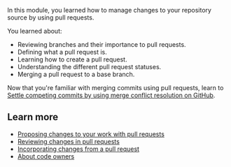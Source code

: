 In this module, you learned how to manage changes to your repository source by using pull requests.

You learned about:

- Reviewing branches and their importance to pull requests. 
- Defining what a pull request is.
- Learning how to create a pull request.
- Understanding the different pull request statuses.
- Merging a pull request to a base branch.

Now that you're familiar with merging commits using pull requests, learn to [Settle competing commits by using merge conflict resolution on GitHub](/training/modules/resolve-merge-conflicts-github/).

## Learn more

- [Proposing changes to your work with pull requests](https://help.github.com/en/github/collaborating-with-issues-and-pull-requests/proposing-changes-to-your-work-with-pull-requests?azure-portal=true)
- [Reviewing changes in pull requests](https://help.github.com/en/github/collaborating-with-issues-and-pull-requests/reviewing-changes-in-pull-requests?azure-portal=true)
- [Incorporating changes from a pull request](https://help.github.com/en/github/collaborating-with-issues-and-pull-requests/incorporating-changes-from-a-pull-request?azure-portal=true)
- [About code owners](https://help.github.com/en/github/creating-cloning-and-archiving-repositories/about-code-owners?azure-portal=true)
